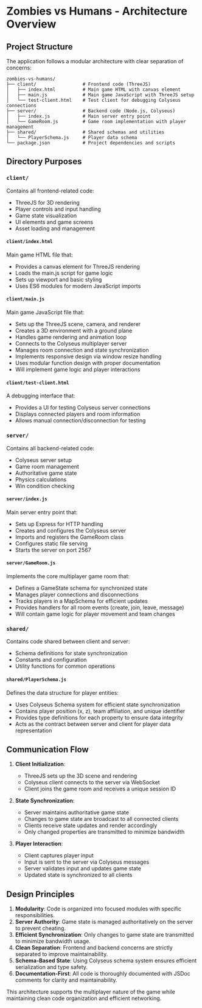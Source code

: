 # Zombies vs Humans - Architecture Overview

## Project Structure

The application follows a modular architecture with clear separation of concerns:

```
zombies-vs-humans/
├── client/                 # Frontend code (ThreeJS)
│   ├── index.html          # Main game HTML with canvas element
│   ├── main.js             # Main game JavaScript with ThreeJS setup
│   └── test-client.html    # Test client for debugging Colyseus connections
├── server/                 # Backend code (Node.js, Colyseus)
│   ├── index.js            # Main server entry point
│   └── GameRoom.js         # Game room implementation with player management
├── shared/                 # Shared schemas and utilities
│   └── PlayerSchema.js     # Player data schema
└── package.json            # Project dependencies and scripts
```

## Directory Purposes

### `client/`
Contains all frontend-related code:
- ThreeJS for 3D rendering
- Player controls and input handling
- Game state visualization
- UI elements and game screens
- Asset loading and management

#### `client/index.html`
Main game HTML file that:
- Provides a canvas element for ThreeJS rendering
- Loads the main.js script for game logic
- Sets up viewport and basic styling
- Uses ES6 modules for modern JavaScript imports

#### `client/main.js`
Main game JavaScript file that:
- Sets up the ThreeJS scene, camera, and renderer
- Creates a 3D environment with a ground plane
- Handles game rendering and animation loop
- Connects to the Colyseus multiplayer server
- Manages room connection and state synchronization
- Implements responsive design via window resize handling
- Uses modular function design with proper documentation
- Will implement game logic and player interactions

#### `client/test-client.html`
A debugging interface that:
- Provides a UI for testing Colyseus server connections
- Displays connected players and room information
- Allows manual connection/disconnection for testing

### `server/`
Contains all backend-related code:
- Colyseus server setup
- Game room management
- Authoritative game state
- Physics calculations
- Win condition checking

#### `server/index.js`
Main server entry point that:
- Sets up Express for HTTP handling
- Creates and configures the Colyseus server
- Imports and registers the GameRoom class
- Configures static file serving
- Starts the server on port 2567

#### `server/GameRoom.js`
Implements the core multiplayer game room that:
- Defines a GameState schema for synchronized state
- Manages player connections and disconnections
- Tracks players in a MapSchema for efficient updates
- Provides handlers for all room events (create, join, leave, message)
- Will contain game logic for player movement and team changes

### `shared/`
Contains code shared between client and server:
- Schema definitions for state synchronization
- Constants and configuration
- Utility functions for common operations

#### `shared/PlayerSchema.js`
Defines the data structure for player entities:
- Uses Colyseus Schema system for efficient state synchronization
- Contains player position (x, z), team affiliation, and unique identifier
- Provides type definitions for each property to ensure data integrity
- Acts as the contract between server and client for player data representation

## Communication Flow

1. **Client Initialization**:
   - ThreeJS sets up the 3D scene and rendering
   - Colyseus client connects to the server via WebSocket
   - Client joins the game room and receives a unique session ID

2. **State Synchronization**:
   - Server maintains authoritative game state
   - Changes to game state are broadcast to all connected clients
   - Clients receive state updates and render accordingly
   - Only changed properties are transmitted to minimize bandwidth

3. **Player Interaction**:
   - Client captures player input
   - Input is sent to the server via Colyseus messages
   - Server validates input and updates game state
   - Updated state is synchronized to all clients

## Design Principles

1. **Modularity**: Code is organized into focused modules with specific responsibilities.
2. **Server Authority**: Game state is managed authoritatively on the server to prevent cheating.
3. **Efficient Synchronization**: Only changes to game state are transmitted to minimize bandwidth usage.
4. **Clean Separation**: Frontend and backend concerns are strictly separated to improve maintainability.
5. **Schema-Based State**: Using Colyseus schema system ensures efficient serialization and type safety.
6. **Documentation-First**: All code is thoroughly documented with JSDoc comments for clarity and maintainability.

This architecture supports the multiplayer nature of the game while maintaining clean code organization and efficient networking.
